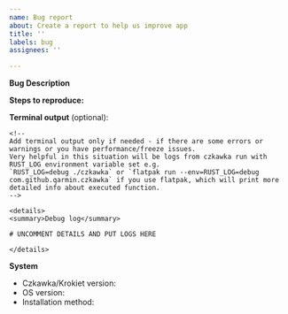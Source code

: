 ```yaml
---
name: Bug report
about: Create a report to help us improve app
title: ''
labels: bug
assignees: ''

---
```


**Bug Description**

**Steps to reproduce:**
<!-- Please describe what you expected to see and what you saw instead. Also include screenshots or screencasts if needed. -->


**Terminal output** (optional):

```
<!--
Add terminal output only if needed - if there are some errors or warnings or you have performance/freeze issues.  
Very helpful in this situation will be logs from czkawka run with RUST_LOG environment variable set e.g. 
`RUST_LOG=debug ./czkawka` or `flatpak run --env=RUST_LOG=debug com.github.qarmin.czkawka` if you use flatpak, which will print more detailed info about executed function.
-->

<details>
<summary>Debug log</summary>

# UNCOMMENT DETAILS AND PUT LOGS HERE

</details>
```

**System**

- Czkawka/Krokiet version: <!--  e.g. 9.0.0 cli/gui -->
- OS version: <!--  e.g Ubuntu 22.04, Windows 11, Mac 15.1 ARM -->
- Installation method: <!-- e.g. github binaries, snap, flatpak, msys2 -->

<!-- If you use flatpak, please include the result of `flatpak info com.github.qarmin.czkawka`. -->
